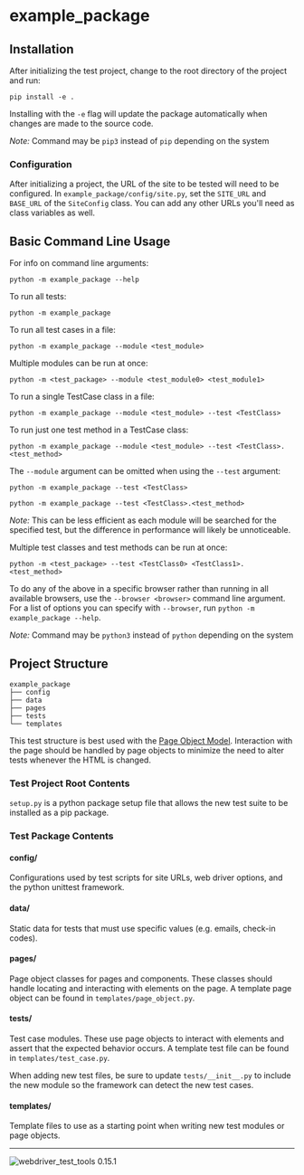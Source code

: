 # example_package

## Installation

After initializing the test project, change to the root directory of the project and run:

```
pip install -e .
```

Installing with the `-e` flag will update the package automatically when changes are made to the source code.

*Note:* Command may be `pip3` instead of `pip` depending on the system

### Configuration

After initializing a project, the URL of the site to be tested will need to be configured. In `example_package/config/site.py`, set the `SITE_URL` and `BASE_URL` of the `SiteConfig` class. You can add any other URLs you'll need as class variables as well. 

## Basic Command Line Usage

For info on command line arguments:

```
python -m example_package --help
```

To run all tests:

```
python -m example_package
```

To run all test cases in a file:

```
python -m example_package --module <test_module>
```

Multiple modules can be run at once:

```
python -m <test_package> --module <test_module0> <test_module1>
```

To run a single TestCase class in a file:

```
python -m example_package --module <test_module> --test <TestClass>
```

To run just one test method in a TestCase class:

```
python -m example_package --module <test_module> --test <TestClass>.<test_method>
```

The `--module` argument can be omitted when using the `--test` argument:

```
python -m example_package --test <TestClass>
```

```
python -m example_package --test <TestClass>.<test_method>
```

*Note:* This can be less efficient as each module will be searched for the specified test, but the difference in performance will likely be unnoticeable.  

Multiple test classes and test methods can be run at once:

```
python -m <test_package> --test <TestClass0> <TestClass1>.<test_method>
```

To do any of the above in a specific browser rather than running in all available browsers, use the `--browser <browser>` command line argument. For a list of options you can specify with `--browser`, run `python -m example_package --help`.

*Note:* Command may be `python3` instead of `python` depending on the system

## Project Structure

```
example_package
├── config
├── data
├── pages
├── tests
└── templates
```

This test structure is best used with the [Page Object Model](https://martinfowler.com/bliki/PageObject.html). Interaction with the page should be handled by page objects to minimize the need to alter tests whenever the HTML is changed.

### Test Project Root Contents

`setup.py` is a python package setup file that allows the new test suite to be installed as a pip package.

### Test Package Contents

#### config/

Configurations used by test scripts for site URLs, web driver options, and the python unittest framework.

#### data/

Static data for tests that must use specific values (e.g. emails, check-in codes). 

#### pages/

Page object classes for pages and components. These classes should handle locating and interacting with elements on the page. A template page object can be found in `templates/page_object.py`.

#### tests/

Test case modules. These use page objects to interact with elements and assert that the expected behavior occurs. A template test file can be found in `templates/test_case.py`.

When adding new test files, be sure to update `tests/__init__.py` to include the new module so the framework can detect the new test cases.

#### templates/

Template files to use as a starting point when writing new test modules or page objects.

---

![webdriver_test_tools 0.15.1](https://img.shields.io/badge/generated%20using-webdriver__test__tools%200.15.1-blue.svg?style=for-the-badge)